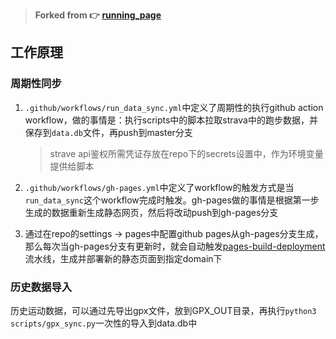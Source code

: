 > **Forked from 👉 [running_page](https://github.com/yihong0618/running_page)** 

## 工作原理

### 周期性同步

1. `.github/workflows/run_data_sync.yml`中定义了周期性的执行github action workflow，做的事情是：执行scripts中的脚本拉取strava中的跑步数据，并保存到`data.db`文件，再push到master分支

    > strave api鉴权所需凭证存放在repo下的secrets设置中，作为环境变量提供给脚本

2. `.github/workflows/gh-pages.yml`中定义了workflow的触发方式是当`run_data_sync`这个workflow完成时触发。gh-pages做的事情是根据第一步生成的数据重新生成静态网页，然后将改动push到gh-pages分支

3. 通过在repo的settings -> pages中配置github pages从gh-pages分支生成，那么每次当gh-pages分支有更新时，就会自动触发[pages-build-deployment](https://github.com/cvvz/running/actions/workflows/pages/pages-build-deployment)流水线，生成并部署新的静态页面到指定domain下

### 历史数据导入

历史运动数据，可以通过先导出gpx文件，放到GPX_OUT目录，再执行`python3 scripts/gpx_sync.py`一次性的导入到data.db中


